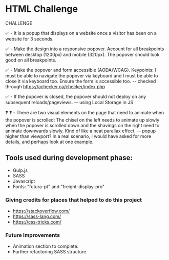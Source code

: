 # HTML Challenge
CHALLENGE


:white_check_mark: - It is a popup that displays on a website once a visitor has been on a website for 3 seconds.

:white_check_mark: - Make the design into a responsive popover. Account for all breakpoints between desktop (1200px) and mobile (320px). The popover should look good on all breakpoints.

:white_check_mark: - Make the popover and form accessible (AODA/WCAG). Keypoints: I must be able to navigate the popover via keyboard and I must be able to close it via keyboard too. Ensure the form is accessible too.
  -- checked through https://achecker.ca/checker/index.php

:white_check_mark: - If the popover is closed, the popover should not deploy on any subsequent reloads/pageviews.
  -- using Local Storage in JS

:question: :question: - There are two visual elements on the page that need to animate when the popover is scrolled: The chisel on the left needs to animate up slowly when the popover is scrolled down and the shavings on the right need to animate downwards slowly. Kind of like a neat parallax effect.
  -- popup higher than viewport? In a real scenario, I would have asked for more details, and perhaps look at one example.

  ## Tools used during development phase:
- Gulp.js
- SASS
- Javascript
- Fonts: "futura-pt" and "freight-display-pro"


### Giving credits for places that helped to do this project

- https://stackoverflow.com/
- https://sass-lang.com/
- https://css-tricks.com/


### Future Improvements
- Animation section to complete.
- Further refactoring SASS structure.